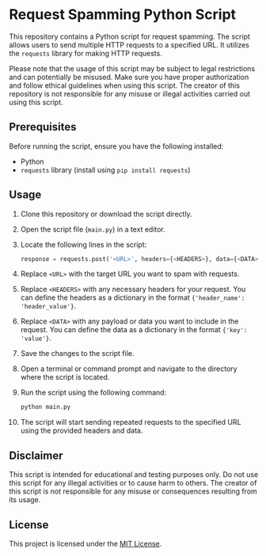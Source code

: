 # Request Spamming Python Script

This repository contains a Python script for request spamming. The script allows users to send multiple HTTP requests to a specified URL. It utilizes the `requests` library for making HTTP requests.

Please note that the usage of this script may be subject to legal restrictions and can potentially be misused. Make sure you have proper authorization and follow ethical guidelines when using this script. The creator of this repository is not responsible for any misuse or illegal activities carried out using this script.

## Prerequisites

Before running the script, ensure you have the following installed:

- Python
- `requests` library (install using `pip install requests`)

## Usage

1. Clone this repository or download the script directly.

2. Open the script file (`main.py`) in a text editor.

3. Locate the following lines in the script:

    ```python
    response = requests.post('<URL>', headers={<HEADERS>}, data={<DATA>})
    ```

4. Replace `<URL>` with the target URL you want to spam with requests.

5. Replace `<HEADERS>` with any necessary headers for your request. You can define the headers as a dictionary in the format `{'header_name': 'header_value'}`.

6. Replace `<DATA>` with any payload or data you want to include in the request. You can define the data as a dictionary in the format `{'key': 'value'}`.

7. Save the changes to the script file.

8. Open a terminal or command prompt and navigate to the directory where the script is located.

9. Run the script using the following command:

    ```bash
    python main.py
    ```

10. The script will start sending repeated requests to the specified URL using the provided headers and data.

## Disclaimer

This script is intended for educational and testing purposes only. Do not use this script for any illegal activities or to cause harm to others. The creator of this script is not responsible for any misuse or consequences resulting from its usage.

## License

This project is licensed under the [MIT License](LICENSE).

